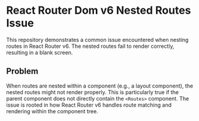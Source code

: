 # React Router Dom v6 Nested Routes Issue

This repository demonstrates a common issue encountered when nesting routes in React Router v6.  The nested routes fail to render correctly, resulting in a blank screen.

## Problem
When routes are nested within a component (e.g., a layout component), the nested routes might not render properly. This is particularly true if the parent component does not directly contain the `<Routes>` component.  The issue is rooted in how React Router v6 handles route matching and rendering within the component tree.